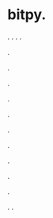 # bitpy.
.
.
.
.












.






















































.
























.



























.

















































































.































































.































































































.















.


































































.
























































































.




.
.
